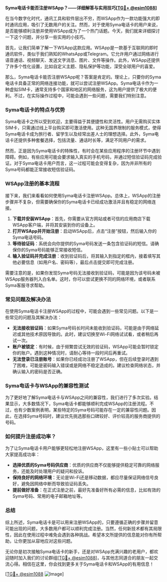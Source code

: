 **Syma电话卡能否注册WSApp？——详细解答与实用技巧[[TG💪+ @esim1088](https://t.me/s/esim1088)]**

在当今数字化时代，通讯工具和软件层出不穷，而WSApp作为一款功能强大的即时通讯应用，吸引了无数用户的关注。然而，对于使用Syma电话卡的用户来说，是否能够顺利注册并使用WSApp成为了一个热门话题。今天，我们就来详细探讨一下这个问题，并分享一些实用的小技巧。

首先，让我们简单了解一下WSApp这款应用。WSApp是一款基于互联网的即时通讯软件，类似于我们熟知的WhatsApp或Telegram。它允许用户通过网络进行语音通话、视频聊天、发送文字消息、图片、文件等操作。此外，WSApp还提供了许多个性化设置，比如自定义主题、隐私保护等功能，深受全球用户的喜爱。

那么，Syma电话卡能否注册WSApp呢？答案是肯定的。理论上，只要你的Syma电话卡具备正常的网络连接功能，就可以尝试注册WSApp。Syma电话卡作为一种虚拟SIM卡，通常支持多个国家和地区的网络服务，这为用户提供了极大的便利。不过，在实际操作过程中，可能会遇到一些问题，需要我们特别注意。

### Syma电话卡的特点与优势

Syma电话卡之所以受到欢迎，主要得益于其便捷性和灵活性。用户无需购买实体SIM卡，只需通过线上平台购买即可激活使用。这种无国界限制的服务模式，使得Syma电话卡成为旅行者、留学生以及经常出差人士的理想选择。此外，Syma电话卡还提供多种套餐选择，包括流量、通话时长等，满足不同用户的需求。

然而，正是因为Syma电话卡的特殊性，有时会在某些应用程序的注册环节中遇到障碍。例如，有些应用可能会要求输入真实的手机号码，并通过短信验证码完成验证。对于Syma电话卡用户而言，这一过程可能会变得复杂，因为并非所有的Syma号码都能正常接收短信验证码。

### WSApp注册的基本流程

接下来，我们来看看如何使用Syma电话卡注册WSApp。总体上，WSApp的注册步骤并不复杂，但需要确保你的Syma电话卡已经成功激活并且有稳定的网络连接。

1. **下载并安装WSApp**：首先，你需要从官方网站或者可信的应用商店下载WSApp客户端，并将其安装到你的设备上。
2. **打开WSApp并开始注册**：启动WSApp后，点击“注册”按钮，然后输入你的Syma电话号码。
3. **等待验证码**：系统会向你提供的Syma号码发送一条包含验证码的短信。请确保你的Syma号码能够正常接收短信。
4. **输入验证码并完成注册**：收到验证码后，将其输入到指定的框内，接着填写其他必要信息（如用户名、密码等），最后点击提交即可完成注册。

需要注意的是，如果你发现Syma号码无法接收到验证码，可能是因为该号码未被WSApp服务器列入白名单。这时，你可以尝试更换不同的网络环境，或者联系Syma客服寻求帮助。

### 常见问题及解决办法

在使用Syma电话卡注册WSApp的过程中，可能会遇到一些常见问题。以下是一些常见的问题及其解决办法：

- **无法接收验证码**：如果Syma号码长时间未能收到验证码，可能是由于网络延迟或其他技术原因导致的。此时，建议切换至Wi-Fi网络试试看，或者稍后再试一次。
- **账户被锁定**：有时候，由于频繁尝试无效的验证码，WSApp可能会暂时锁定你的账户。遇到这种情况时，请耐心等待一段时间后再重试。
- **无法登录已注册账号**：如果你已经成功注册了WSApp，但在后续登录时遇到了困难，可能是密码输入错误或是网络不稳定造成的。建议检查网络状态，并确认输入的密码是否正确。

### Syma电话卡与WSApp的兼容性测试

为了更好地了解Syma电话卡与WSApp之间的兼容性，我们进行了多次实验。结果显示，大多数情况下，Syma电话卡都能够顺利完成WSApp的注册流程。不过，也有少数案例表明，某些特定的Syma号码可能存在一定的兼容性问题。因此，在选择Syma号码时，建议优先挑选那些口碑较好、评价较高的服务商提供的号码。

### 如何提升注册成功率？

为了让Syma电话卡用户能够更轻松地注册WSApp，这里有一些小贴士可以帮助大家提高成功率：

- **选择优质的Syma号码供应商**：优质的供应商不仅能够提供稳定可靠的网络服务，还能及时处理用户的疑问和投诉。
- **保持良好的网络环境**：无论是Wi-Fi还是移动数据，都应尽量保证网络信号良好，避免因网络中断而导致验证码丢失。
- **提前做好准备**：在正式注册之前，最好先准备好所有必需的信息，比如有效的Syma号码、常用的电子邮箱地址等。

### 总结

综上所述，Syma电话卡是可以用来注册WSApp的，只要遵循正确的步骤并留意可能出现的问题，大多数用户都可以顺利完成注册。当然，任何新技术都有其局限性，因此在使用过程中难免会遇到各种挑战。希望本文所提供的信息能对你有所帮助，让你更加从容地应对这些问题。

无论你是初次接触Syma电话卡的新手，还是对WSApp充满兴趣的老用户，都欢迎随时加入我们的讨论群组[[TG💪+ @esim1088](https://t.me/s/esim1088)]，与其他志同道合的朋友一起交流心得。相信在这里，你会找到更多关于Syma电话卡和WSApp的有用信息！

[[TG💪+ @esim1088](https://t.me/s/esim1088) ![Image](https://i.postimg.cc/4NQfJmqS/Snipaste-2025-05-13-00-14-12.png)]